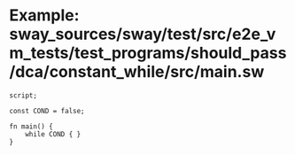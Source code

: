 # Example: sway_sources/sway/test/src/e2e_vm_tests/test_programs/should_pass/dca/constant_while/src/main.sw

```sway
script;

const COND = false;

fn main() {
    while COND { }
}

```

